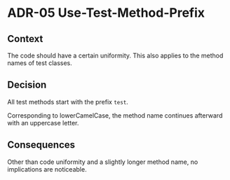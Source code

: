 # ADR-05 Use-Test-Method-Prefix

## Context

The code should have a certain uniformity. This also applies to the method names of test classes.

## Decision

All test methods start with the prefix `test`.

Corresponding to lowerCamelCase, the method name continues afterward with an uppercase letter.

## Consequences

Other than code uniformity and a slightly longer method name, no implications are noticeable.
